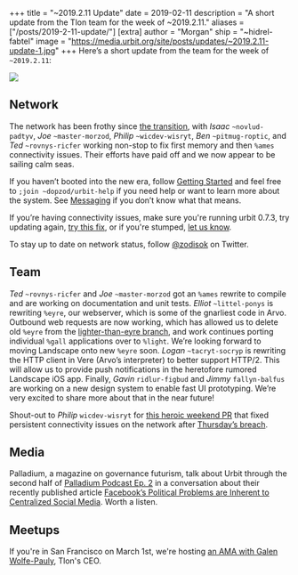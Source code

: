 +++
title = "~2019.2.11 Update"
date = 2019-02-11
description = "A short update from the Tlon team for the week of ~2019.2.11."
aliases = ["/posts/2019-2-11-update/"]
[extra]
author = "Morgan"
ship = "~hidrel-fabtel"
image = "https://media.urbit.org/site/posts/updates/~2019.2.11-update-1.jpg"
+++
Here’s a short update from the team for the week of `~2019.2.11`:

![](https://media.urbit.org/site/posts/updates/~2019.2.11-update-1.jpg)

## Network

The network has been frothy since [the transition](https://urbit.org/posts/essays/azimuth-is-on-chain/), with *Isaac* `~novlud-padtyv`, *Joe* `~master-morzod`, *Philip* `~wicdev-wisryt`, *Ben* `~pitmug-roptic`, and *Ted* `~rovnys-ricfer` working non-stop to fix first memory and then `%ames` connectivity issues. Their efforts have paid off and we now appear to be sailing calm seas.

If you haven’t booted into the new era, follow [Getting Started](https://urbit.org/docs/getting-started/) and feel free to `;join ~dopzod/urbit-help` if you need help or want to learn more about the system. See [Messaging](https://urbit.org/docs/learn/arvo/arvo-internals/messaging/) if you don’t know what that means.

If you’re having connectivity issues, make sure you're running urbit 0.7.3, try updating again, [try this fix](https://twitter.com/zodisok/status/1096982801373491202), or if you're stumped, [let us know](mailto:support@urbit.org).

To stay up to date on network status, follow [@zodisok](https://twitter.com/zodisok) on Twitter.

## Team

*Ted* `~rovnys-ricfer` and *Joe* `~master-morzod` got an `%ames` rewrite to compile and are working on documentation and unit tests. *Elliot* `~littel-ponys` is rewriting `%eyre`, our webserver, which is some of the gnarliest code in Arvo. Outbound web requests are now working, which has allowed us to delete old `%eyre` from the [lighter-than-eyre branch](https://github.com/urbit/arvo/tree/lighter-than-eyre), and work continues porting individual `%gall` applications over to `%light`. We’re looking forward to moving Landscape onto new `%eyre` soon. *Logan* `~tacryt-socryp` is rewriting the HTTP client in Vere (Arvo’s interpreter) to better support HTTP/2. This will allow us to provide push notifications in the heretofore rumored Landscape iOS app. Finally, *Gavin* `ridlur-figbud` and *Jimmy* `fallyn-balfus` are working on a new design system to enable fast UI prototyping. We’re very excited to share more about that in the near future!

Shout-out to *Philip* `wicdev-wisryt` for [this heroic weekend PR](https://github.com/urbit/arvo/pull/1072) that fixed persistent connectivity issues on the network after [Thursday’s breach](https://twitter.com/zodisok/status/1096225302210957312).

## Media

Palladium, a magazine on governance futurism, talk about Urbit through the second half of [Palladium Podcast Ep. 2](https://palladiummag.com/2019/02/18/palladium-podcast-ep-2/) in a conversation about their recently published article [Facebook’s Political Problems are Inherent to Centralized Social Media](https://palladiummag.com/2019/02/14/facebooks-political-problems-are-inherent-to-centralized-social-media/). Worth a listen.

## Meetups

If you're in San Francisco on March 1st, we're hosting [an AMA with Galen Wolfe-Pauly](https://www.meetup.com/urbit-sf/events/259144802/), Tlon's CEO.